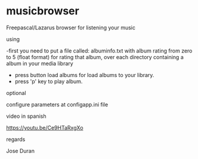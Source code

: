 # musicbrowser
Freepascal/Lazarus browser for listening your music

using

-first you need to put a file called: albuminfo.txt with album rating from zero to 5 (float format) for rating that album, over each directory containing a album in your media library
- press button load albums for load albums to your library.
- press 'p' key to play album.

optional

configure parameters at configapp.ini file

video in spanish

https://youtu.be/Ce9HTaRxgXo

regards

Jose Duran

